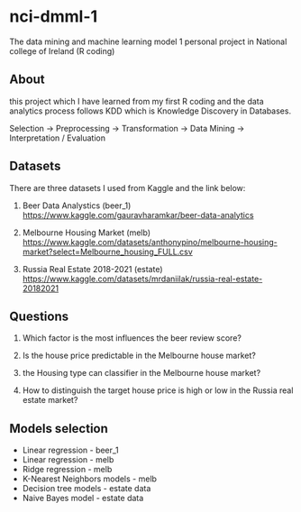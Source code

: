 # nci-dmml-1
The data mining and machine learning model 1 personal project in National college of Ireland (R coding)

## About 

this project which I have learned from my first R coding and the data analytics process follows KDD which is Knowledge Discovery in Databases.

Selection -> Preprocessing -> Transformation -> Data Mining -> Interpretation / Evaluation

## Datasets

There are three datasets I used from Kaggle and the link below:

1. Beer Data Analystics (beer_1)
https://www.kaggle.com/gauravharamkar/beer-data-analytics

2. Melbourne Housing Market (melb)
https://www.kaggle.com/datasets/anthonypino/melbourne-housing-market?select=Melbourne_housing_FULL.csv

3. Russia Real Estate 2018-2021 (estate)
https://www.kaggle.com/datasets/mrdaniilak/russia-real-estate-20182021

## Questions
1. Which factor is the most influences the beer review score?

2. Is the house price predictable in the Melbourne house
market?

3. the Housing type can classifier in the Melbourne house
market?

4. How to distinguish the target house price is high or low in
the Russia real estate market?

## Models selection

- Linear regression - beer_1
- Linear regression - melb
- Ridge regression - melb
- K-Nearest Neighbors models - melb
- Decision tree models - estate data
- Naive Bayes model - estate data
